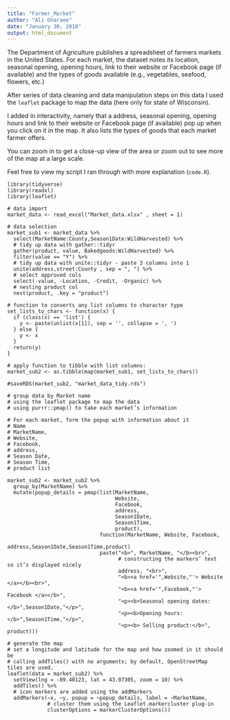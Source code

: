 ```yaml
---
title: "Farmer_Market"
author: "Ali Gharaee"
date: "January 30, 2018"
output: html_document
---
```

The Department of Agriculture publishes a spreadsheet of farmers markets in the United States. For each market, the dataset notes its location, seasonal opening, opening hours, link to their website or Facebook page (if available) and the types of goods available (e.g., vegetables, seafood, flowers, etc.)

After series of data cleaning and data manipulation steps on this data I used the `leaflet` package to map the data (here only for state of Wisconsin).

I added in interactivity, namely that a address, seasonal opening, opening hours and link to their website or Facebook page (if available) pop up when you click on it in the map. It also lists the types of goods that each market farmer offers.

You can zoom in to get a close-up view of the area or zoom out to see more of the map at a large scale.

Feel free to view my script I ran through with more explanation (`code.R`).




```{r ,echo=FALSE , message=FALSE}
library(tidyverse)
library(readxl)
library(leaflet)

# data import
market_data <- read_excel("Market_data.xlsx" , sheet = 1)

# data selection
market_sub1 <- market_data %>% 
  select(MarketName:County,Season1Date:WildHarvested) %>% 
  # tidy up data with gather::tidyr
  gather(product, value, Bakedgoods:WildHarvested) %>% 
  filter(value == "Y") %>% 
  # tidy up data with unite::tidyr - paste 3 columns into 1
  unite(address,street:County , sep = ", ") %>% 
  # select approved cols
  select(-value, -Location, -Credit, -Organic) %>% 
  # nesting product col 
  nest(product, .key = "product")

# function to converts any list columns to character type
set_lists_to_chars <- function(x) {
  if (class(x) == 'list') {
    y <- paste(unlist(x[1]), sep = '', collapse = ', ')
  } else {
    y <- x 
  }
  return(y)
}

# apply function to tibble with list columns:
market_sub2 <- as.tibble(map(market_sub1, set_lists_to_chars))

#saveRDS(market_sub2, "market_data_tidy.rds")

# group data by Market name
# using the leaflet package to map the data
# using purrr::pmap() to take each market’s information

# For each market, form the popup with information about it
# Name
# MarketName,
# Website, 
# Facebook,
# address,
# Season Date,
# Season Time,
# product list

market_sub2 <- market_sub2 %>%
  group_by(MarketName) %>%
  mutate(popup_details = pmap(list(MarketName,
                                   Website, 
                                   Facebook,
                                   address,
                                   Season1Date,
                                   Season1Time,
                                   product),
                              function(MarketName, Website, Facebook,
                                       address,Season1Date,Season1Time,product)
                              paste("<b>", MarketName, "</b><br>",
                                    # constructing the markers’ text so it’s displayed nicely
                                    address, "<br>",
                                    "<b><a href='",Website,"'> Website </a></b><br>",
                                    "<b><a href='",Facebook,"'> Facebook </a></b>",
                                    "<p><b>Seasonal opening dates:</b>",Season1Date,"</p>",
                                    "<p><b>Opening hours:</b>",Season1Time,"</p>",
                                    "<p><b> Selling product:</b>", product)))

# generate the map
# set a longitude and latitude for the map and how zoomed in it should be
# calling addTiles() with no arguments; by default, OpenStreetMap tiles are used.
leaflet(data = market_sub2) %>% 
  setView(lng = -89.40123, lat = 43.07305, zoom = 10) %>% 
  addTiles() %>% 
  # icon markers are added using the addMarkers
  addMarkers(~x, ~y, popup = ~popup_details, label = ~MarketName,
             # cluster them using the Leaflet.markercluster plug-in
             clusterOptions = markerClusterOptions())

```

